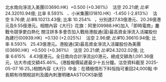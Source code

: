 北水南向淨流入美團(03690.HK)  +0.500 (+0.361%)    沽空 $20.21億; 比率 24.320%   及弘業期貨(03678.HK)  +0.880 (+34.241%)   ，分別達3.01億港元及2,745萬港元。北水南向淨流出騰訊(00700.HK)  -5.600 (-1.130%)    沽空 $10.94億; 比率 8.593%   、小米集團(01810.HK)  -1.450 (-2.813%)    沽空 $9.76億; 比率 8.102%   及阿里巴巴(09988.HK)  -2.500 (-2.019%)    沽空 $13.43億; 比率 10.254%   ，分別達27.83億港元、20.26億港元及9.55億港元。相關內容《大行》花旗：阿里(09988.HK)加入「即時電商」鏖戰令競爭更白熱化  關注拼多多會否加入戰局港股通(滬)最高資金淨流入活躍股份為建行(00939.HK)  +0.130 (+2.025%)    沽空 $2.96億; 比率 10.366%   6.68億港元，而最高資金淨流出股份為騰訊(00700.HK)  -5.600 (-1.130%)    沽空 $10.94億; 比率 8.593%   25.43億港元。港股通(深)最高資金淨流入活躍股份為美團(03690.HK)  +0.500 (+0.361%)    沽空 $20.21億; 比率 24.320%   1.21億港元，而最高資金淨流出股份為中芯(00981.HK)  -0.750 (-1.597%)    沽空 $2.02億; 比率 6.615%   4.43億港元。全日南向合計淨流出0港元，總成交額為1,091.36億元，佔大市成交額45.46%。(港股報價延遲最少十五分鐘。沽空資料截至 2025-05-07 16:25。)相關內容《大行》中金：在積極情形下料恒指可重回24,000點  中長期有待關稅談判及國內刺激明確AASTOCKS新聞